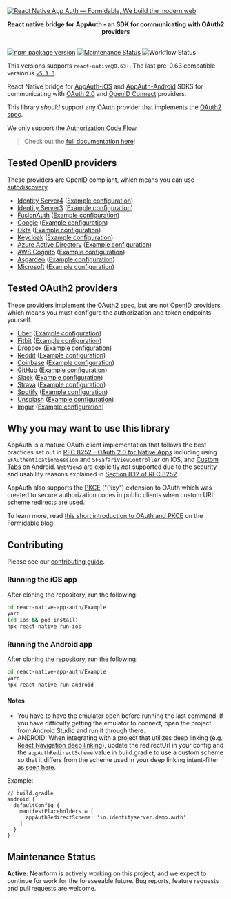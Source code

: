 <a href="https://formidable.com/open-source/" target="_blank">
  <img alt="React Native App Auth — Formidable, We build the modern web" src="https://oss.nearform.com/api/banner?text=react+native+app+auth" />
</a>
<p align="center">
  <strong>React native bridge for AppAuth - an SDK for communicating with OAuth2 providers</strong>
  <br><br>

  [![npm package version](https://badge.fury.io/js/react-native-app-auth.svg)](https://badge.fury.io/js/react-native-app-auth)
  [![Maintenance Status][maintenance-image]](#maintenance-status)
  ![Workflow Status](https://github.com/FormidableLabs/react-native-app-auth/actions/workflows/main.yml/badge.svg?branch=main)

</p>

This versions supports `react-native@0.63+`. The last pre-0.63 compatible version is [`v5.1.3`](https://github.com/FormidableLabs/react-native-app-auth/tree/v5.1.3).

React Native bridge for [AppAuth-iOS](https://github.com/openid/AppAuth-iOS) and
[AppAuth-Android](https://github.com/openid/AppAuth-Android) SDKS for communicating with
[OAuth 2.0](https://tools.ietf.org/html/rfc6749) and
[OpenID Connect](http://openid.net/specs/openid-connect-core-1_0.html) providers.

This library _should_ support any OAuth provider that implements the
[OAuth2 spec](https://tools.ietf.org/html/rfc6749#section-2.2).

We only support the [Authorization Code Flow](https://oauth.net/2/grant-types/authorization-code/).

> Check out the [full documentation here](https://commerce.nearform.com/open-source/react-native-app-auth/)!

## Tested OpenID providers

These providers are OpenID compliant, which means you can use [autodiscovery](https://openid.net/specs/openid-connect-discovery-1_0.html).

- [Identity Server4](https://demo.identityserver.io/) ([Example configuration](https://commerce.nearform.com/open-source/react-native-app-auth/docs/providers/identity-server-4.md))
- [Identity Server3](https://github.com/IdentityServer/IdentityServer3.md) ([Example configuration](https://commerce.nearform.com/open-source/react-native-app-auth/docs/providers/identity-server-3.md))
- [FusionAuth](https://fusionauth.io) ([Example configuration](https://commerce.nearform.com/open-source/react-native-app-auth/docs/providers/fusionauth.md))
- [Google](https://developers.google.com/identity/protocols/OAuth2)
  ([Example configuration](https://commerce.nearform.com/open-source/react-native-app-auth/docs/providers/google.md))
- [Okta](https://developer.okta.com) ([Example configuration](https://commerce.nearform.com/open-source/react-native-app-auth/docs/providers/okta.md))
- [Keycloak](http://www.keycloak.org/) ([Example configuration](https://commerce.nearform.com/open-source/react-native-app-auth/docs/providers/keycloak.md))
- [Azure Active Directory](https://docs.microsoft.com/en-us/azure/active-directory) ([Example configuration](https://commerce.nearform.com/open-source/react-native-app-auth/docs/providers/azure-active-directory.md))
- [AWS Cognito](https://eu-west-1.console.aws.amazon.com/cognito) ([Example configuration](https://commerce.nearform.com/open-source/react-native-app-auth/docs/providers/aws-cognito.md))
- [Asgardeo](https://asgardeo.io) ([Example configuration](https://commerce.nearform.com/open-source/react-native-app-auth/docs/providers/asgardeo.md))
- [Microsoft](https://learn.microsoft.com/en-us/entra/identity-platform/v2-protocols-oidc) ([Example configuration](https://commerce.nearform.com/open-source/react-native-app-auth/docs/providers/microsoft.md))

## Tested OAuth2 providers

These providers implement the OAuth2 spec, but are not OpenID providers, which means you must configure the authorization and token endpoints yourself.

- [Uber](https://developer.uber.com/docs/deliveries/guides/three-legged-oauth.md) ([Example configuration](https://commerce.nearform.com/open-source/react-native-app-auth/docs/providers/uber.md))
- [Fitbit](https://dev.fitbit.com/build/reference/web-api/oauth2/) ([Example configuration](https://commerce.nearform.com/open-source/react-native-app-auth/docs/providers/fitbit.md))
- [Dropbox](https://www.dropbox.com/developers/reference/oauth-guide) ([Example configuration](https://commerce.nearform.com/open-source/react-native-app-auth/docs/providers/dropbox.md))
- [Reddit](https://github.com/reddit-archive/reddit/wiki/oauth2) ([Example configuration](https://commerce.nearform.com/open-source/react-native-app-auth/docs/providers/reddit.md))
- [Coinbase](https://developers.coinbase.com/docs/wallet/coinbase-connect/integrating) ([Example configuration](https://commerce.nearform.com/open-source/react-native-app-auth/docs/providers/coinbase.md))
- [GitHub](https://developer.github.com/apps/building-oauth-apps/authorizing-oauth-apps/) ([Example configuration](https://commerce.nearform.com/open-source/react-native-app-auth/docs/providers/github.md))
- [Slack](https://api.slack.com/authentication/oauth-v2) ([Example configuration](https://commerce.nearform.com/open-source/react-native-app-auth/docs/providers/slack.md))
- [Strava](https://developers.strava.com/docs/authentication) ([Example configuration](https://commerce.nearform.com/open-source/react-native-app-auth/docs/providers/strava.md))
- [Spotify](https://developer.spotify.com/documentation/general/guides/authorization-guide/) ([Example configuration](https://commerce.nearform.com/open-source/react-native-app-auth/docs/providers/spotify.md))
- [Unsplash](https://unsplash.com/documentation) ([Example configuration](https://commerce.nearform.com/open-source/react-native-app-auth/docs/providers/unsplash.md))
- [Imgur](https://apidocs.imgur.com) ([Example configuration](https://commerce.nearform.com/open-source/react-native-app-auth/docs/providers/imgur.md))

## Why you may want to use this library

AppAuth is a mature OAuth client implementation that follows the best practices set out in
[RFC 8252 - OAuth 2.0 for Native Apps](https://tools.ietf.org/html/rfc8252) including using
`SFAuthenticationSession` and `SFSafariViewController` on iOS, and
[Custom Tabs](http://developer.android.com/tools/support-library/features.html#custom-tabs) on
Android. `WebView`s are explicitly _not_ supported due to the security and usability reasons
explained in [Section 8.12 of RFC 8252](https://tools.ietf.org/html/rfc8252#section-8.12).

AppAuth also supports the [PKCE](https://tools.ietf.org/html/rfc7636) ("Pixy") extension to OAuth which was created to secure authorization codes in public clients when custom URI scheme redirects are used.

To learn more, read [this short introduction to OAuth and PKCE](https://formidable.com/blog/2018/oauth-and-pkce-with-react-native) on the Formidable blog.

## Contributing

Please see our [contributing guide](./.github/CONTRIBUTING.md).

### Running the iOS app

After cloning the repository, run the following:

```sh
cd react-native-app-auth/Example
yarn
(cd ios && pod install)
npx react-native run-ios
```

### Running the Android app

After cloning the repository, run the following:

```sh
cd react-native-app-auth/Example
yarn
npx react-native run-android
```

#### Notes

- You have to have the emulator open before running the last command. If you have difficulty getting the emulator to connect, open the project from Android Studio and run it through there.
- ANDROID: When integrating with a project that utilizes deep linking (e.g. [React Navigation deep linking](https://reactnavigation.org/docs/deep-linking/#set-up-with-bare-react-native-projects)), update the redirectUrl in your config and the `appAuthRedirectScheme` value in build.gradle to use a custom scheme so that it differs from the scheme used in your deep linking intent-filter [as seen here](https://github.com/FormidableLabs/react-native-app-auth/issues/494#issuecomment-797394994).

Example:

```
// build.gradle
android {
  defaultConfig {
    manifestPlaceholders = [
      appAuthRedirectScheme: 'io.identityserver.demo.auth'
    ]
  }
}
```

## Maintenance Status

**Active:** Nearform is actively working on this project, and we expect to continue for work for the foreseeable future. Bug reports, feature requests and pull requests are welcome.

[maintenance-image]: https://img.shields.io/badge/maintenance-active-green.svg
